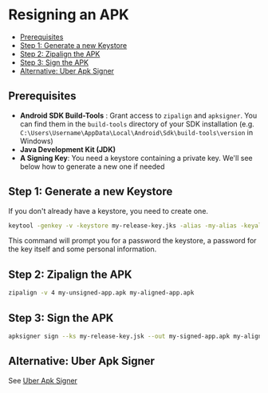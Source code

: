 # Resigning an APK
- [Prerequisites](#prerequisites)
- [Step 1: Generate a new Keystore](#step-1-generate-a-new-keystore)
- [Step 2: Zipalign the APK](#step-2-zipalign-the-apk)
- [Step 3: Sign the APK](#step-3-sign-the-apk)
- [Alternative: Uber Apk Signer](#alternative-uber-apk-signer)

## Prerequisites
- **Android SDK Build-Tools** : Grant access to `zipalign` and `apksigner`. You can find them in the `build-tools` directory of your SDK installation (e.g. `C:\Users\Username\AppData\Local\Android\Sdk\build-tools\version` in Windows)
- **Java Development Kit (JDK)**
- **A Signing Key**: You need a keystore containing a private key. We'll see below how to generate a new one if needed

## Step 1: Generate a new Keystore

If you don't already have a keystore, you need to create one.

```sh
keytool -genkey -v -keystore my-release-key.jks -alias -my-alias -keyalg RSA -keysize 2048 -validity 10000
```

This command will prompt you for a password the keystore, a password for the key itself and some personal information.

## Step 2: Zipalign the APK

```sh
zipalign -v 4 my-unsigned-app.apk my-aligned-app.apk
```

## Step 3: Sign the APK

```sh
apksigner sign --ks my-release-key.jsk --out my-signed-app.apk my-aligned-app.apk
```

## Alternative: Uber Apk Signer

See [Uber Apk Signer](../tools/uber-apk-signer.md)